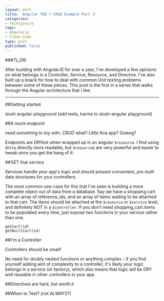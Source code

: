 ```yaml
---
layout: post
title: 'Angular TDD + CRUD Example Part 1'
categories:
- Techsposure
tags:
- Angularjs
- Clean Code
type: post
published: false
---
```


###*TL;DR*:

After building with AngularJS for over a year,
I've developed a few opinions on what belongs in a Controller, Service, Resource, and Directive.
I've also built up a knack for how to deal with common Unit testing problems between some of these pieces.
This post is the first in a series that walks through the Angular architecture that I like.

---

##Getting started

slush angular-playground
(add tests, karma to slush-angular playground)

##A mock endpoint

need something to toy with. CRUD what? Little Koa app? Golang?

Endpoints are DRYest when wrapped up in an angular `$resource`.
I find using `$http` directly more readable,
but `$resource`s are very powerful and easier to tweak once you get the hang of it.

##GET that service

Services handle your app's logic
and should present convenient, pre-built data structures for your controllers.

The most common use-case for this that I've seen is building a more complete object out of data from a database.
Say we have a shopping cart with an array of reference_ids,
and an array of items waiting to be attached to that cart.
The items should be attached at the `$resource` or `$service` level,
and definitely NOT in a `$controller`.
If you don't need shopping_cart.items to be populated every time,
just expose two functions in your service rather than one.

```
getCart(id)
getBuiltCart(id)
```

##I'm a Controller

Controllers should be small!

No need for doubly nested functions or anything complex –
if you find yourself adding alot of complexity to a controller,
it's likely your logic belongs in a service (or factory),
which also means that logic will be DRY and reusable in other controllers in your app.

##Directives are hard, but worth it

##When to Test? (not ALWAYS?)
